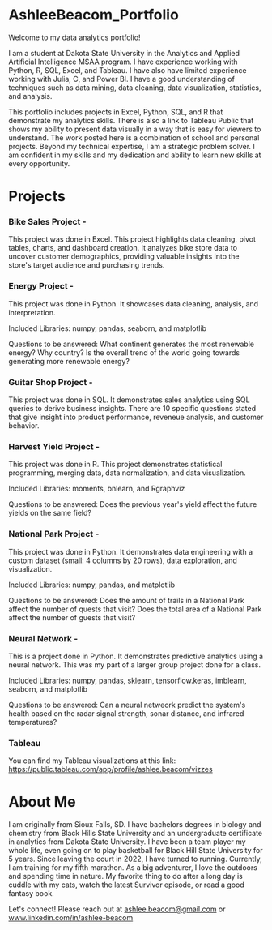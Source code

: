 # AshleeBeacom_Portfolio
Welcome to my data analytics portfolio!

I am a student at Dakota State University in the Analytics and Applied Artificial Intelligence MSAA program. I have experience working with Python, R, SQL, Excel, and Tableau. I have also have limited experience working with Julia, C, and Power BI. I have a good understanding of techniques such as data mining, data cleaning, data visualization, statistics, and analysis. 

This portfolio includes projects in Excel, Python, SQL, and R that demonstrate my analytics skills. There is also a link to Tableau Public that shows my ability to present data visually in a way that is easy for viewers to understand. The work posted here is a combination of school and personal projects. Beyond my technical expertise, I am a strategic problem solver. I am confident in my skills and my dedication and ability to learn new skills at every opportunity.

# Projects
### Bike Sales Project -
This project was done in Excel. This project highlights data cleaning, pivot tables, charts, and dashboard creation. It analyzes bike store data to uncover customer demographics, providing valuable insights into the store's target audience and purchasing trends.

### Energy Project -
This project was done in Python. It showcases data cleaning, analysis, and interpretation.

Included Libraries: numpy, pandas, seaborn, and matplotlib

Questions to be answered: What continent generates the most renewable energy? Why country? Is the overall trend of the world going towards generating more renewable energy?

### Guitar Shop Project -
This project was done in SQL. It demonstrates sales analytics using SQL queries to derive business insights. There are 10 specific questions stated that give insight into product performance, reveneue analysis, and customer behavior.  

### Harvest Yield Project -
This project was done in R. This project demonstrates statistical programming, merging data, data normalization, and data visualization.

Included Libraries: moments, bnlearn, and Rgraphviz

Questions to be answered: Does the previous year's yield affect the future yields on the same field?

### National Park Project -
This project was done in Python. It demonstrates data engineering with a custom dataset (small: 4 columns by 20 rows), data exploration, and visualization.

Included Libraries: numpy, pandas, and matplotlib

Questions to be answered: Does the amount of trails in a National Park affect the number of quests that visit? Does the total area of a National Park affect the number of guests that visit?

### Neural Network -
This is a project done in Python. It demonstrates predictive analytics using a neural network. This was my part of a larger group project done for a class. 

Included Libraries: numpy, pandas, sklearn, tensorflow.keras, imblearn, seaborn, and matplotlib

Questions to be answered: Can a neural netweork predict the system's health based on the radar signal strength, sonar distance, and infrared temperatures?

### Tableau 
You can find my Tableau visualizations at this link: https://public.tableau.com/app/profile/ashlee.beacom/vizzes 

# About Me
I am originally from Sioux Falls, SD. I have bachelors degrees in biology and chemistry from Black Hills State University and an undergraduate certificate in analytics from Dakota State University. I have been a team player my whole life, even going on to play basketball for Black Hill State University for 5 years. Since leaving the court in 2022, I have turned to running. Currently, I am training for my fifth marathon. As a big adventurer, I love the outdoors and spending time in nature. My favorite thing to do after a long day is cuddle with my cats, watch the latest Survivor episode, or read a good fantasy book. 

Let's connect! Please reach out at ashlee.beacom@gmail.com or www.linkedin.com/in/ashlee-beacom 
